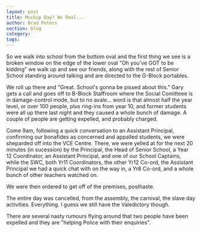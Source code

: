 ```yaml
---
layout: post
title: Muckup Day? No Deal...
author: Brad Peters
section: blog
category: 
tags:
---
```


So we walk into school from the bottom oval and the first thing we see is a broken window on the edge of the lower oval "Oh you've GOT to be kidding" we walk up and see our friends, along with the rest of Senior School standing around talking and are directed to the G-Block portables. 

We roll up there and "Great. School's gonna be  pissed about this." Gary gets a call and goes off to B-Block Staffroom where the Social Comitteee is in damage-control mode, but to no avale... word is that almost half the year level, or over 100 people,  plus ring-ins from year 10, and former students were all up there last night and they caused a whole bunch of damage. A couple of people are getting expelled, and probably charged.

Come 9am, following a quick conversation to an Assistant Principal, confirming our bonafides as concerned and appalled students, we were sheparded off into the VCE Centre. There, we were yelled at for the next 20 minutes (in sucession) by the Principal, the Head of Senior School, a Year 12 Coordinator, an Assistant Principal, and one of our School Captains, while the SWC, both Yr11 Coordinators, the other Yr12 Co-ord, the Assistant Principal we had a quick chat with on the way in, a Yr8 Co-ord, and a whole bunch of other teachers watched on.

We were then ordered to get off of the premises, posthaste. 

The entire day was cancelled, from the assembly, the carnival, the slave day activities. Everything. I guess we still have the Valedictory though.

There are several nasty rumours flying around that two people have been expelled and they are "helping Police with their enquiries".